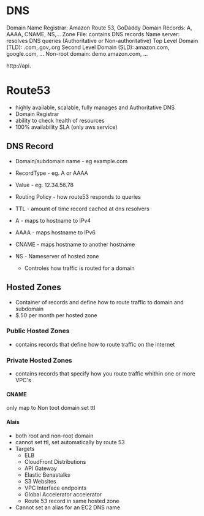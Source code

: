 # DNS
Domain Name Registrar: Amazon Route 53, GoDaddy
Domain Records: A, AAAA, CNAME, NS,...
Zone File: contains DNS records
Name server: resolves DNS queries (Authoritative or Non-authoritative)
Top Level Domain (TLD): .com,.gov,.org
Second Level Domain (SLD): amazon.com, google.com, ...
Non-root domain: demo.amazon.com, ...

http://api.


# Route53
- highly available, scalable, fully manages and Authoritative DNS
- Domain Registrar
- ability to check health of resources
- 100% availability SLA (only aws service)

## DNS Record
- Domain/subdomain name - eg example.com
- RecordType - eg. A or AAAA
- Value - eg. 12.34.56.78
- Routing Policy - how route53 responds to queries
- TTL - amount of time record cached at dns resolvers

- A - maps to hostname to IPv4
- AAAA - maps hostname to IPv6
- CNAME - maps hostname to another hostname
- NS - Nameserver of hosted zone
	- Controles how traffic is routed for a domain

## Hosted Zones
- Container of records and define how to route traffic to domain and subdomain
- $.50 per month per hosted zone

### Public Hosted Zones 
- contains records that define how to route traffic on the internet

### Private Hosted Zones
- contains records that specify how you route traffic whithin one or more VPC's


#### CNAME
only map to Non toot domain
set ttl

#### Alais 
- both root and non-root domain
- cannot set ttl, set automatically by route 53
- Targets
	- ELB
	- CloudFront Distributions
	- API Gateway
	- Elastic Benastalks
	- S3 Websites
	- VPC Interface endpoints
	- Global Accelerator accelerator
	- Route 53 record in same hosted zone
- Cannot set an alias for an EC2 DNS name